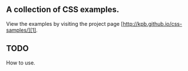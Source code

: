 ## A collection of CSS examples.

View the examples by visiting the project page [http://kpb.github.io/css-samples/][1].

## TODO

How to use.

[1]: http://kpb.github.io/css-samples/
